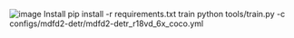 ![image](https://github.com/IronmanVsThanos/MDFD2-DETR/assets/80081631/8c94bce2-a831-45f2-baa8-405eb15c7e5b)
Install
pip install -r requirements.txt
train
python tools/train.py -c configs/mdfd2-detr/mdfd2-detr_r18vd_6x_coco.yml
